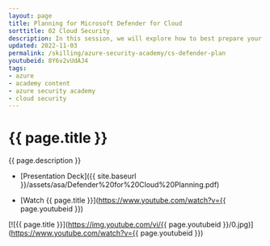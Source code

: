 ```yaml
---
layout: page
title: Planning for Microsoft Defender for Cloud
sorttitle: 02 Cloud Security
description: In this session, we will explore how to best prepare your organization for Microsoft Defender for Cloud adoption. Learn about key areas to consider when planning, overall pricing, enhanced security features, and a demo for a hands-on walk-through.
updated: 2022-11-03
permalink: /skilling/azure-security-academy/cs-defender-plan
youtubeid: 8Y6v2vUdAJ4
tags: 
- azure
- academy content
- azure security academy
- cloud security
---
```


# {{ page.title }}

{{ page.description }}

* [Presentation Deck]({{ site.baseurl }}/assets/asa/Defender%20for%20Cloud%20Planning.pdf)

* [Watch {{ page.title }}](https://www.youtube.com/watch?v={{ page.youtubeid }})

[![{{ page.title }}](https://img.youtube.com/vi/{{ page.youtubeid }}/0.jpg)](https://www.youtube.com/watch?v={{ page.youtubeid }})

